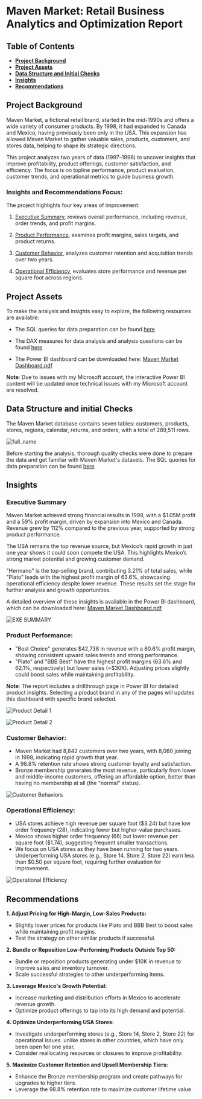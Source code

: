 # Maven Market: Retail Business Analytics and Optimization Report

## Table of Contents
- [**Project Background**](#project-background)
- [**Project Assets**](#project-assets)
- [**Data Structure and Initial Checks**](#data-structure-and-initial-checks)
- [**Insights**](#insights)
- [**Recommendations**](#recommendations)

## Project Background
Maven Market, a fictional retail brand, started in the mid-1990s and offers a wide variety of consumer products. By 1998, it had expanded to Canada and Mexico, having previously been only in the USA. This expansion has allowed Maven Market to gather valuable sales, products, customers, and stores data, helping to shape its strategic directions. 

This project analyzes two years of data (1997–1998) to uncover insights that improve profitability, product offerings, customer satisfaction, and efficiency. The focus is on topline performance, product evaluation, customer trends, and operational metrics to guide business growth.

### Insights and Recommendations Focus:
The project highlights four key areas of improvement:

1. [Executive Summary](#executive-summary),
reviews overall performance, including revenue, order trends, and profit margins.

2. [Product Performance](#product-performance),
examines profit margins, sales targets, and product returns.

3. [Customer Behavior](#customer-behavior),
analyzes customer retention and acquisition trends over two years.

4. [Operational Efficiency](#operational-efficiency),
evaluates store performance and revenue per square foot across regions.


## Project Assets
To make the analysis and insights easy to explore, the following resources are available:

- The SQL queries for data preparation can be found [here](https://mramadhankesapi.github.io/Data-Preparation-Process__for__Maven-Market...Retail-Analytics-and-Optimization/)

- The DAX measures for data analysis and analysis questions can be found [here](https://mramadhankesapi.github.io/DAX-Measures__for__Maven-Market...Retail-Analytics-and-Optimization/)

- The Power BI dashboard can be downloaded here: [Maven Market Dashboard.pdf](https://github.com/user-attachments/files/18228058/Maven.Market.Dashboard.pdf)

**Note**: Due to issues with my Microsoft account, the  interactive Power BI content will be updated once technical issues with my Microsoft account are resolved.


## Data Structure and initial Checks
The Maven Market database contains seven tables: customers, products, stores, regions, calendar, returns, and orders, with a total of 289,511 rows.

![full_name](https://github.com/user-attachments/assets/5918f224-027c-44de-8bc9-a2f46f588e7a)

Before starting the analysis, thorough quality checks were done to prepare the data and get familiar with Maven Market's datasets. The SQL queries for data preparation can be found [here](https://mramadhankesapi.github.io/Data-Preparation-Process__for__Maven-Market...Retail-Analytics-and-Optimization/)


## Insights
### Executive Summary
Maven Market achieved strong financial results in 1998, with a $1.05M profit and a 59% profit margin, driven by expansion into Mexico and Canada. Revenue grew by 112% compared to the previous year, supported by strong product performance.

The USA remains the top revenue source, but Mexico’s rapid growth in just one year shows it could soon compete the USA. This highlights Mexico’s strong market potential and growing customer demand.

"Hermano" is the top-selling brand, contributing 3.21% of total sales, while "Plato" leads with the highest profit margin of 63.6%, showcasing operational efficiency despite lower revenue. These results set the stage for further analysis and growth opportunities.

A detailed overview of these insights is available in the Power BI dashboard, which can be downloaded here:  [Maven Market Dashboard.pdf](https://github.com/user-attachments/files/18228058/Maven.Market.Dashboard.pdf)

![EXE SUMMARY](https://github.com/user-attachments/assets/bd0dd2bb-cf1f-4b63-a099-699ba282fc71)


### Product Performance:
- "Best Choice" generates $42,738 in revenue with a 60.6% profit margin, showing consistent upward sales trends and strong performance.
- "Plato" and "BBB Best" have the highest profit margins (63.6% and 62.1%, respectively) but lower sales (~$30K). Adjusting prices slightly could boost sales while maintaining profitability.
  
**Note**: The report includes a drillthrough page in Power BI for detailed product insights. Selecting a product brand in any of the pages will updates this dashboard with specific brand selected.

![Product Detail 1](https://github.com/user-attachments/assets/07b44c5a-df9d-4794-b7ea-2e0b6f401ac1)

![Product Detail 2](https://github.com/user-attachments/assets/23782158-3def-4122-83f5-e00cc1dc2c29)


### Customer Behavior:
- Maven Market had 8,842 customers over two years, with 8,060 joining in 1998, indicating rapid growth that year.
- A 98.8% retention rate shows strong customer loyalty and satisfaction.
- Bronze membership generates the most revenue, particularly from lower and middle-income customers, offering an affordable option, better than having no membership at all (the "normal" status).

![Customer Behaviors](https://github.com/user-attachments/assets/430427b2-70be-4470-a048-4243dd164ed0)


### Operational Efficiency:
- USA stores achieve high revenue per square foot ($3.24) but have low order frequency (28), indicating fewer but higher-value purchases.
- Mexico shows higher order frequency (66) but lower revenue per square foot ($1.74), suggesting frequent smaller transactions.
- We focus on USA stores as they have been running for two years. Underperforming USA stores (e.g., Store 14, Store 2, Store 22) earn less than $0.50 per square foot, requiring further evaluation for improvement.

![Operational Efficiency](https://github.com/user-attachments/assets/467e5d00-ead8-4167-be73-1aa82c7cbe2f)


## Recommendations
**1. Adjust Pricing for High-Margin, Low-Sales Products:**
   - Slightly lower prices for products like Plato and BBB Best to boost sales while maintaining profit margins.
   - Test the strategy on other similar products if successful.

**2. Bundle or Reposition Low-Performing Products Outside Top 50:**
   - Bundle or reposition products generating under $10K in revenue to improve sales and inventory turnover.
   - Scale successful strategies to other underperforming items.
     
**3. Leverage Mexico's Growth Potential:**
   - Increase marketing and distribution efforts in Mexico to accelerate revenue growth.
   - Optimize product offerings to tap into its high demand and potential.
  
**4. Optimize Underperforming USA Stores:**
   - Investigate underperforming stores (e.g., Store 14, Store 2, Store 22) for operational issues.
   unlike stores in other countries, which have only been open for one year,
   - Consider reallocating resources or closures to improve profitability.

**5. Maximize Customer Retention and Upsell Membership Tiers:**
   - Enhance the Bronze membership program and create pathways for upgrades to higher tiers.
   - Leverage the 98.8% retention rate to maximize customer lifetime value.




